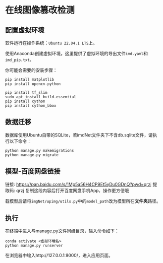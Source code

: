 # 在线图像篡改检测

## 配置虚拟环境

软件运行在操作系统：`Ubuntu 22.04.1 LTS`上。

使用Anaconda创建虚拟环境，这里提供了虚拟环境的导出文件`imd.yaml`和`imd_pip.txt`。

你可能会需要的安装步骤：

```
pip install matplotlib
pip install opencv-python

pip install tf_slim
sudo apt install build-essential
pip install cython
pip install cython_bbox
```



## 数据迁移

数据库使用Ubuntu自带的SQLite，若imdNet文件夹下不含db.sqlite文件，请执行以下命令：

```
python manage.py makemigrations
python manage.py migrate
```



## 模型-百度网盘链接

链接: https://pan.baidu.com/s/1Mp5a56H4CP9Et5yDu0GDnQ?pwd=qrzj 提取码: qrzj 复制这段内容后打开百度网盘手机App，操作更方便哦

载模型后请将`imgNet/upimg/utils.py`中的`model_path`改为模型所在**文件夹**路径。



## 执行

在终端中进入与manage.py文件同级目录，输入命令如下：

```
conda activate <虚拟环境名>
python manage.py runserver
```

在浏览器中输入http://127.0.0.1:8000/，进入应用页面。






